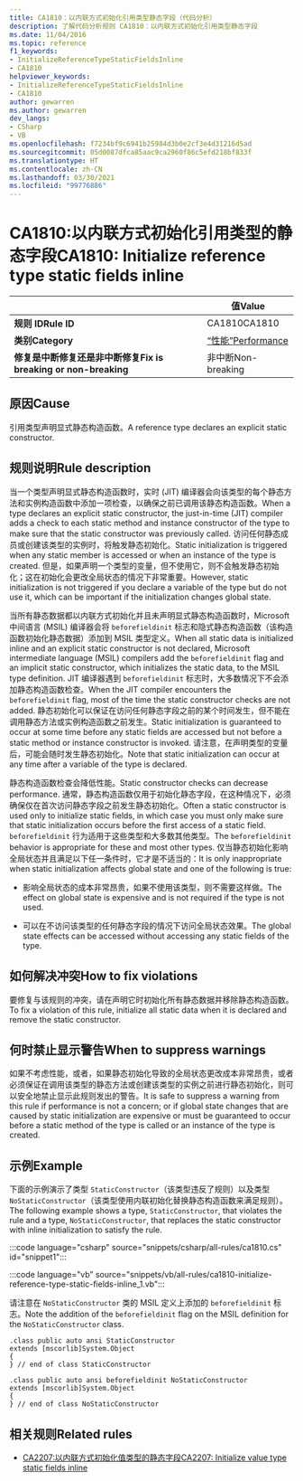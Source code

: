 ```yaml
---
title: CA1810：以内联方式初始化引用类型静态字段（代码分析）
description: 了解代码分析规则 CA1810：以内联方式初始化引用类型静态字段
ms.date: 11/04/2016
ms.topic: reference
f1_keywords:
- InitializeReferenceTypeStaticFieldsInline
- CA1810
helpviewer_keywords:
- InitializeReferenceTypeStaticFieldsInline
- CA1810
author: gewarren
ms.author: gewarren
dev_langs:
- CSharp
- VB
ms.openlocfilehash: f7234bf9c6941b25984d3b0e2cf3e4d31216d5ad
ms.sourcegitcommit: 05d0087dfca85aac9ca2960f86c5efd218bf833f
ms.translationtype: HT
ms.contentlocale: zh-CN
ms.lasthandoff: 03/30/2021
ms.locfileid: "99776886"
---
```

# <a name="ca1810-initialize-reference-type-static-fields-inline"></a><span data-ttu-id="8ebbc-103">CA1810:以内联方式初始化引用类型的静态字段</span><span class="sxs-lookup"><span data-stu-id="8ebbc-103">CA1810: Initialize reference type static fields inline</span></span>

| | <span data-ttu-id="8ebbc-104">值</span><span class="sxs-lookup"><span data-stu-id="8ebbc-104">Value</span></span> |
|-|-|
| <span data-ttu-id="8ebbc-105">**规则 ID**</span><span class="sxs-lookup"><span data-stu-id="8ebbc-105">**Rule ID**</span></span> |<span data-ttu-id="8ebbc-106">CA1810</span><span class="sxs-lookup"><span data-stu-id="8ebbc-106">CA1810</span></span>|
| <span data-ttu-id="8ebbc-107">**类别**</span><span class="sxs-lookup"><span data-stu-id="8ebbc-107">**Category**</span></span> |[<span data-ttu-id="8ebbc-108">“性能”</span><span class="sxs-lookup"><span data-stu-id="8ebbc-108">Performance</span></span>](performance-warnings.md)|
| <span data-ttu-id="8ebbc-109">**修复是中断修复还是非中断修复**</span><span class="sxs-lookup"><span data-stu-id="8ebbc-109">**Fix is breaking or non-breaking**</span></span> |<span data-ttu-id="8ebbc-110">非中断</span><span class="sxs-lookup"><span data-stu-id="8ebbc-110">Non-breaking</span></span>|

## <a name="cause"></a><span data-ttu-id="8ebbc-111">原因</span><span class="sxs-lookup"><span data-stu-id="8ebbc-111">Cause</span></span>

<span data-ttu-id="8ebbc-112">引用类型声明显式静态构造函数。</span><span class="sxs-lookup"><span data-stu-id="8ebbc-112">A reference type declares an explicit static constructor.</span></span>

## <a name="rule-description"></a><span data-ttu-id="8ebbc-113">规则说明</span><span class="sxs-lookup"><span data-stu-id="8ebbc-113">Rule description</span></span>

<span data-ttu-id="8ebbc-114">当一个类型声明显式静态构造函数时，实时 (JIT) 编译器会向该类型的每个静态方法和实例构造函数中添加一项检查，以确保之前已调用该静态构造函数。</span><span class="sxs-lookup"><span data-stu-id="8ebbc-114">When a type declares an explicit static constructor, the just-in-time (JIT) compiler adds a check to each static method and instance constructor of the type to make sure that the static constructor was previously called.</span></span> <span data-ttu-id="8ebbc-115">访问任何静态成员或创建该类型的实例时，将触发静态初始化。</span><span class="sxs-lookup"><span data-stu-id="8ebbc-115">Static initialization is triggered when any static member is accessed or when an instance of the type is created.</span></span> <span data-ttu-id="8ebbc-116">但是，如果声明一个类型的变量，但不使用它，则不会触发静态初始化；这在初始化会更改全局状态的情况下非常重要。</span><span class="sxs-lookup"><span data-stu-id="8ebbc-116">However, static initialization is not triggered if you declare a variable of the type but do not use it, which can be important if the initialization changes global state.</span></span>

<span data-ttu-id="8ebbc-117">当所有静态数据都以内联方式初始化并且未声明显式静态构造函数时，Microsoft 中间语言 (MSIL) 编译器会将 `beforefieldinit` 标志和隐式静态构造函数（该构造函数初始化静态数据）添加到 MSIL 类型定义。</span><span class="sxs-lookup"><span data-stu-id="8ebbc-117">When all static data is initialized inline and an explicit static constructor is not declared, Microsoft intermediate language (MSIL) compilers add the `beforefieldinit` flag and an implicit static constructor, which initializes the static data, to the MSIL type definition.</span></span> <span data-ttu-id="8ebbc-118">JIT 编译器遇到 `beforefieldinit` 标志时，大多数情况下不会添加静态构造函数检查。</span><span class="sxs-lookup"><span data-stu-id="8ebbc-118">When the JIT compiler encounters the `beforefieldinit` flag, most of the time the static constructor checks are not added.</span></span> <span data-ttu-id="8ebbc-119">静态初始化可以保证在访问任何静态字段之前的某个时间发生，但不能在调用静态方法或实例构造函数之前发生。</span><span class="sxs-lookup"><span data-stu-id="8ebbc-119">Static initialization is guaranteed to occur at some time before any static fields are accessed but not before a static method or instance constructor is invoked.</span></span> <span data-ttu-id="8ebbc-120">请注意，在声明类型的变量后，可能会随时发生静态初始化。</span><span class="sxs-lookup"><span data-stu-id="8ebbc-120">Note that static initialization can occur at any time after a variable of the type is declared.</span></span>

<span data-ttu-id="8ebbc-121">静态构造函数检查会降低性能。</span><span class="sxs-lookup"><span data-stu-id="8ebbc-121">Static constructor checks can decrease performance.</span></span> <span data-ttu-id="8ebbc-122">通常，静态构造函数仅用于初始化静态字段，在这种情况下，必须确保仅在首次访问静态字段之前发生静态初始化。</span><span class="sxs-lookup"><span data-stu-id="8ebbc-122">Often a static constructor is used only to initialize static fields, in which case you must only make sure that static initialization occurs before the first access of a static field.</span></span> <span data-ttu-id="8ebbc-123">`beforefieldinit` 行为适用于这些类型和大多数其他类型。</span><span class="sxs-lookup"><span data-stu-id="8ebbc-123">The `beforefieldinit` behavior is appropriate for these and most other types.</span></span> <span data-ttu-id="8ebbc-124">仅当静态初始化影响全局状态并且满足以下任一条件时，它才是不适当的：</span><span class="sxs-lookup"><span data-stu-id="8ebbc-124">It is only inappropriate when static initialization affects global state and one of the following is true:</span></span>

- <span data-ttu-id="8ebbc-125">影响全局状态的成本非常昂贵，如果不使用该类型，则不需要这样做。</span><span class="sxs-lookup"><span data-stu-id="8ebbc-125">The effect on global state is expensive and is not required if the type is not used.</span></span>

- <span data-ttu-id="8ebbc-126">可以在不访问该类型的任何静态字段的情况下访问全局状态效果。</span><span class="sxs-lookup"><span data-stu-id="8ebbc-126">The global state effects can be accessed without accessing any static fields of the type.</span></span>

## <a name="how-to-fix-violations"></a><span data-ttu-id="8ebbc-127">如何解决冲突</span><span class="sxs-lookup"><span data-stu-id="8ebbc-127">How to fix violations</span></span>

<span data-ttu-id="8ebbc-128">要修复与该规则的冲突，请在声明它时初始化所有静态数据并移除静态构造函数。</span><span class="sxs-lookup"><span data-stu-id="8ebbc-128">To fix a violation of this rule, initialize all static data when it is declared and remove the static constructor.</span></span>

## <a name="when-to-suppress-warnings"></a><span data-ttu-id="8ebbc-129">何时禁止显示警告</span><span class="sxs-lookup"><span data-stu-id="8ebbc-129">When to suppress warnings</span></span>

<span data-ttu-id="8ebbc-130">如果不考虑性能，或者，如果静态初始化导致的全局状态更改成本非常昂贵，或者必须保证在调用该类型的静态方法或创建该类型的实例之前进行静态初始化，则可以安全地禁止显示此规则发出的警告。</span><span class="sxs-lookup"><span data-stu-id="8ebbc-130">It is safe to suppress a warning from this rule if performance is not a concern; or if global state changes that are caused by static initialization are expensive or must be guaranteed to occur before a static method of the type is called or an instance of the type is created.</span></span>

## <a name="example"></a><span data-ttu-id="8ebbc-131">示例</span><span class="sxs-lookup"><span data-stu-id="8ebbc-131">Example</span></span>

<span data-ttu-id="8ebbc-132">下面的示例演示了类型 `StaticConstructor`（该类型违反了规则）以及类型 `NoStaticConstructor`（该类型使用内联初始化替换静态构造函数来满足规则）。</span><span class="sxs-lookup"><span data-stu-id="8ebbc-132">The following example shows a type, `StaticConstructor`, that violates the rule and a type, `NoStaticConstructor`, that replaces the static constructor with inline initialization to satisfy the rule.</span></span>

:::code language="csharp" source="snippets/csharp/all-rules/ca1810.cs" id="snippet1":::

:::code language="vb" source="snippets/vb/all-rules/ca1810-initialize-reference-type-static-fields-inline_1.vb":::

<span data-ttu-id="8ebbc-133">请注意在 `NoStaticConstructor` 类的 MSIL 定义上添加的 `beforefieldinit` 标志。</span><span class="sxs-lookup"><span data-stu-id="8ebbc-133">Note the addition of the `beforefieldinit` flag on the MSIL definition for the `NoStaticConstructor` class.</span></span>

```il
.class public auto ansi StaticConstructor
extends [mscorlib]System.Object
{
} // end of class StaticConstructor

.class public auto ansi beforefieldinit NoStaticConstructor
extends [mscorlib]System.Object
{
} // end of class NoStaticConstructor
```

## <a name="related-rules"></a><span data-ttu-id="8ebbc-134">相关规则</span><span class="sxs-lookup"><span data-stu-id="8ebbc-134">Related rules</span></span>

- [<span data-ttu-id="8ebbc-135">CA2207:以内联方式初始化值类型的静态字段</span><span class="sxs-lookup"><span data-stu-id="8ebbc-135">CA2207: Initialize value type static fields inline</span></span>](ca2207.md)
